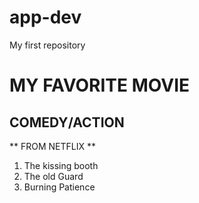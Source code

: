 # app-dev
My first repository
# MY FAVORITE MOVIE
## COMEDY/ACTION

** FROM NETFLIX **
1. The kissing booth
2. The old Guard
3. Burning Patience
